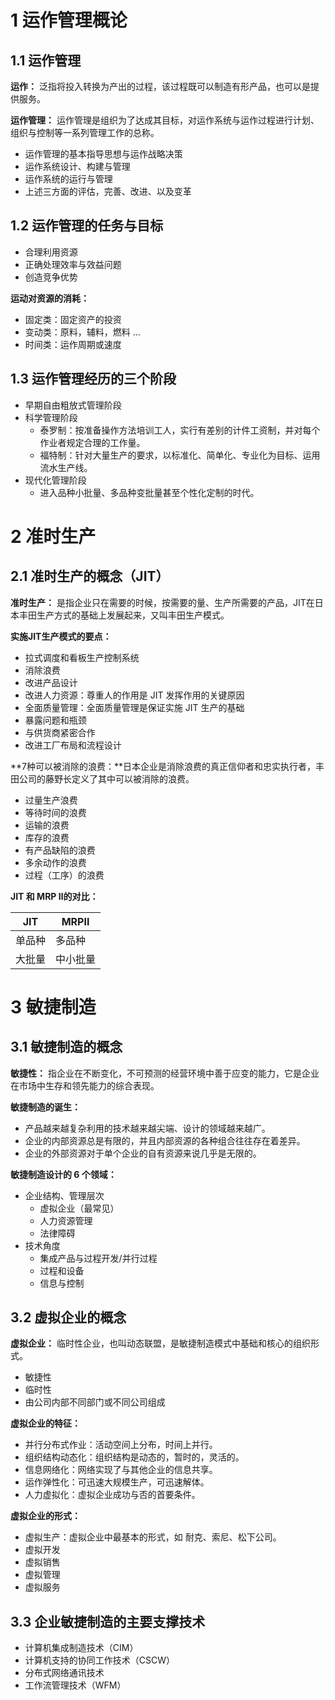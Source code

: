 # 1 运作管理概论

## 1.1 运作管理

**运作：** 泛指将投入转换为产出的过程，该过程既可以制造有形产品，也可以是提供服务。

**运作管理：**  运作管理是组织为了达成其目标，对运作系统与运作过程进行计划、组织与控制等一系列管理工作的总称。

- 运作管理的基本指导思想与运作战略决策
- 运作系统设计、构建与管理
- 运作系统的运行与管理
- 上述三方面的评估，完善、改进、以及变革

## 1.2 运作管理的任务与目标

- 合理利用资源
- 正确处理效率与效益问题
- 创造竞争优势

**运动对资源的消耗：**

- 固定类：固定资产的投资
- 变动类：原料，辅料，燃料 ...
- 时间类：运作周期或速度

## 1.3 运作管理经历的三个阶段

- 早期自由粗放式管理阶段
- 科学管理阶段
  - 泰罗制：按准备操作方法培训工人，实行有差别的计件工资制，并对每个作业者规定合理的工作量。
  - 福特制：针对大量生产的要求，以标准化、简单化、专业化为目标、运用流水生产线。
- 现代化管理阶段
  - 进入品种小批量、多品种变批量甚至个性化定制的时代。

# 2 准时生产

## 2.1 准时生产的概念（JIT）

**准时生产：**   是指企业只在需要的时候，按需要的量、生产所需要的产品，JIT在日本丰田生产方式的基础上发展起来，又叫丰田生产模式。

**实施JIT生产模式的要点：**

- 拉式调度和看板生产控制系统
- 消除浪费
- 改进产品设计
- 改进人力资源：尊重人的作用是 JIT 发挥作用的关键原因
- 全面质量管理：全面质量管理是保证实施 JIT 生产的基础
- 暴露问题和瓶颈
- 与供货商紧密合作
- 改进工厂布局和流程设计

**7种可以被消除的浪费：**日本企业是消除浪费的真正信仰者和忠实执行者，丰田公司的藤野长定义了其中可以被消除的浪费。

- 过量生产浪费
- 等待时间的浪费
- 运输的浪费
- 库存的浪费
- 有产品缺陷的浪费
- 多余动作的浪费
- 过程（工序）的浪费

**JIT 和 MRP Ⅱ的对比：**

| JIT    | MRPⅡ     |
| ------ | -------- |
| 单品种 | 多品种   |
| 大批量 | 中小批量 |

# 3 敏捷制造

## 3.1 敏捷制造的概念

**敏捷性：**  指企业在不断变化，不可预测的经营环境中善于应变的能力，它是企业在市场中生存和领先能力的综合表现。

**敏捷制造的诞生：**

- 产品越来越复杂利用的技术越来越尖端、设计的领域越来越广。
- 企业的内部资源总是有限的，并且内部资源的各种组合往往存在着差异。
- 企业的外部资源对于单个企业的自有资源来说几乎是无限的。

**敏捷制造设计的 6 个领域：**

- 企业结构、管理层次
  - 虚拟企业（最常见）
  - 人力资源管理
  - 法律障碍
- 技术角度
  - 集成产品与过程开发/并行过程
  - 过程和设备
  - 信息与控制

## 3.2 虚拟企业的概念

**虚拟企业：**  临时性企业，也叫动态联盟，是敏捷制造模式中基础和核心的组织形式。

- 敏捷性
- 临时性
- 由公司内部不同部门或不同公司组成

**虚拟企业的特征：**

- 并行分布式作业：活动空间上分布，时间上并行。
- 组织结构动态化：组织结构是动态的，暂时的，灵活的。
- 信息网络化：网络实现了与其他企业的信息共享。
- 运作弹性化：可迅速大规模生产，可迅速解体。
- 人力虚拟化：虚拟企业成功与否的首要条件。

**虚拟企业的形式：**

- 虚拟生产：虚拟企业中最基本的形式，如 耐克、索尼、松下公司。
- 虚拟开发
- 虚拟销售
- 虚拟管理
- 虚拟服务

## 3.3 企业敏捷制造的主要支撑技术

- 计算机集成制造技术（CIM）
- 计算机支持的协同工作技术（CSCW）
- 分布式网络通讯技术
- 工作流管理技术（WFM）

